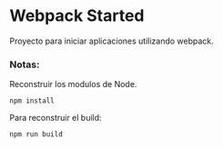 # Webpack Started

Proyecto para iniciar aplicaciones utilizando webpack.

### Notas:
Reconstruir los modulos de Node.
```
npm install
```

Para reconstruir el build:
```
npm run build
```
